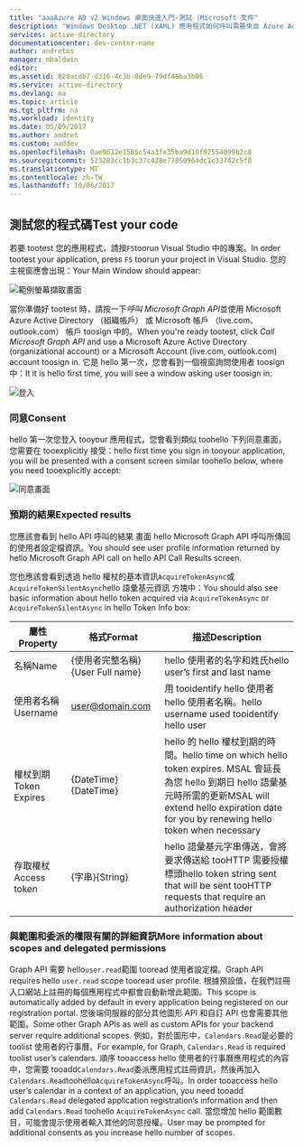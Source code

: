 ```yaml
---
title: "aaaAzure AD v2 Windows 桌面快速入門-測試 |Microsoft 文件"
description: "Windows Desktop .NET (XAML) 應用程式如何呼叫需要來自 Azure Active Directory v2 端點之存取權杖的 API"
services: active-directory
documentationcenter: dev-center-name
author: andretms
manager: mbaldwin
editor: 
ms.assetid: 820acdb7-d316-4c3b-8de9-79df48ba3b06
ms.service: active-directory
ms.devlang: na
ms.topic: article
ms.tgt_pltfrm: na
ms.workload: identity
ms.date: 05/09/2017
ms.author: andret
ms.custom: aaddev
ms.openlocfilehash: 0ae9612e1585c54a3fe35ba9d18f92554099b2c8
ms.sourcegitcommit: 523283cc1b3c37c428e77850964dc1c33742c5f0
ms.translationtype: MT
ms.contentlocale: zh-TW
ms.lasthandoff: 10/06/2017
---
```

## <a name="test-your-code"></a><span data-ttu-id="687b4-103">測試您的程式碼</span><span class="sxs-lookup"><span data-stu-id="687b4-103">Test your code</span></span>

<span data-ttu-id="687b4-104">若要 tootest 您的應用程式，請按`F5`toorun Visual Studio 中的專案。</span><span class="sxs-lookup"><span data-stu-id="687b4-104">In order tootest your application, press `F5` toorun your project in Visual Studio.</span></span> <span data-ttu-id="687b4-105">您的主視窗應會出現：</span><span class="sxs-lookup"><span data-stu-id="687b4-105">Your Main Window should appear:</span></span>

![範例螢幕擷取畫面](media/active-directory-mobileanddesktopapp-windowsdesktop-test/samplescreenshot.png)

<span data-ttu-id="687b4-107">當你準備好 tootest 時，請按一下*呼叫 Microsoft Graph API*並使用 Microsoft Azure Active Directory （組織帳戶） 或 Microsoft 帳戶 （live.com、 outlook.com） 帳戶 toosign 中的。</span><span class="sxs-lookup"><span data-stu-id="687b4-107">When you're ready tootest, click *Call Microsoft Graph API* and use a Microsoft Azure Active Directory (organizational account) or a Microsoft Account (live.com, outlook.com) account toosign in.</span></span> <span data-ttu-id="687b4-108">它是 hello 第一次，您會看到一個視窗詢問使用者 toosign 中：</span><span class="sxs-lookup"><span data-stu-id="687b4-108">It it is hello first time, you will see a window asking user toosign in:</span></span>

![登入](media/active-directory-mobileanddesktopapp-windowsdesktop-test/signinscreenshot.png)

### <a name="consent"></a><span data-ttu-id="687b4-110">同意</span><span class="sxs-lookup"><span data-stu-id="687b4-110">Consent</span></span>
<span data-ttu-id="687b4-111">hello 第一次您登入 tooyour 應用程式，您會看到類似 toohello 下列同意畫面，您需要在 tooexplicitly 接受：</span><span class="sxs-lookup"><span data-stu-id="687b4-111">hello first time you sign in tooyour application, you will be presented with a consent screen similar toohello below, where you need tooexplicitly accept:</span></span>

![同意畫面](media/active-directory-mobileanddesktopapp-windowsdesktop-test/consentscreen.png)

### <a name="expected-results"></a><span data-ttu-id="687b4-113">預期的結果</span><span class="sxs-lookup"><span data-stu-id="687b4-113">Expected results</span></span>
<span data-ttu-id="687b4-114">您應該會看到 hello API 呼叫的結果 畫面 hello Microsoft Graph API 呼叫所傳回的使用者設定檔資訊。</span><span class="sxs-lookup"><span data-stu-id="687b4-114">You should see user profile information returned by hello Microsoft Graph API call on hello API Call Results screen.</span></span>

<span data-ttu-id="687b4-115">您也應該會看到透過 hello 權杖的基本資訊`AcquireTokenAsync`或`AcquireTokenSilentAsync`hello 語彙基元資訊 方塊中：</span><span class="sxs-lookup"><span data-stu-id="687b4-115">You  should also see basic information about hello token acquired via `AcquireTokenAsync` or `AcquireTokenSilentAsync` in hello Token Info box:</span></span>

|<span data-ttu-id="687b4-116">屬性</span><span class="sxs-lookup"><span data-stu-id="687b4-116">Property</span></span>  |<span data-ttu-id="687b4-117">格式</span><span class="sxs-lookup"><span data-stu-id="687b4-117">Format</span></span>  |<span data-ttu-id="687b4-118">描述</span><span class="sxs-lookup"><span data-stu-id="687b4-118">Description</span></span> |
|---------|---------|---------|
|<span data-ttu-id="687b4-119">名稱</span><span class="sxs-lookup"><span data-stu-id="687b4-119">Name</span></span> | <span data-ttu-id="687b4-120">{使用者完整名稱}</span><span class="sxs-lookup"><span data-stu-id="687b4-120">{User Full name}</span></span> |<span data-ttu-id="687b4-121">hello 使用者的名字和姓氏</span><span class="sxs-lookup"><span data-stu-id="687b4-121">hello user’s first and last name</span></span>|
|<span data-ttu-id="687b4-122">使用者名稱</span><span class="sxs-lookup"><span data-stu-id="687b4-122">Username</span></span> |<span>user@domain.com</span> |<span data-ttu-id="687b4-123">用 tooidentify hello 使用者 hello 使用者名稱。</span><span class="sxs-lookup"><span data-stu-id="687b4-123">hello username used tooidentify hello user</span></span>|
|<span data-ttu-id="687b4-124">權杖到期</span><span class="sxs-lookup"><span data-stu-id="687b4-124">Token Expires</span></span> |<span data-ttu-id="687b4-125">{DateTime}</span><span class="sxs-lookup"><span data-stu-id="687b4-125">{DateTime}</span></span>         |<span data-ttu-id="687b4-126">hello 的 hello 權杖到期的時間。</span><span class="sxs-lookup"><span data-stu-id="687b4-126">hello time on which hello token expires.</span></span> <span data-ttu-id="687b4-127">MSAL 會延長為您 hello 到期日 hello 語彙基元時所需的更新</span><span class="sxs-lookup"><span data-stu-id="687b4-127">MSAL will extend hello expiration date for you by renewing hello token when necessary</span></span>|
|<span data-ttu-id="687b4-128">存取權杖</span><span class="sxs-lookup"><span data-stu-id="687b4-128">Access token</span></span> |<span data-ttu-id="687b4-129">{字串}</span><span class="sxs-lookup"><span data-stu-id="687b4-129">{String}</span></span>         |<span data-ttu-id="687b4-130">hello 語彙基元字串傳送，會將要求傳送給 tooHTTP 需要授權標頭</span><span class="sxs-lookup"><span data-stu-id="687b4-130">hello token string sent that will be sent tooHTTP requests that require an authorization header</span></span>|

<!--start-collapse-->
### <a name="more-information-about-scopes-and-delegated-permissions"></a><span data-ttu-id="687b4-131">與範圍和委派的權限有關的詳細資訊</span><span class="sxs-lookup"><span data-stu-id="687b4-131">More information about scopes and delegated permissions</span></span>
<span data-ttu-id="687b4-132">Graph API 需要 hello`user.read`範圍 tooread 使用者設定檔。</span><span class="sxs-lookup"><span data-stu-id="687b4-132">Graph API requires hello `user.read` scope tooread user profile.</span></span> <span data-ttu-id="687b4-133">根據預設值，在我們註冊入口網站上註冊的每個應用程式中都會自動新增此範圍。</span><span class="sxs-lookup"><span data-stu-id="687b4-133">This scope is automatically added by default in every application being registered on our registration portal.</span></span> <span data-ttu-id="687b4-134">您後端伺服器的部分其他圖形 API 和自訂 API 也會需要其他範圍。</span><span class="sxs-lookup"><span data-stu-id="687b4-134">Some other Graph APIs as well as custom APIs for your backend server require additional scopes.</span></span> <span data-ttu-id="687b4-135">例如，對於圖形中，`Calendars.Read`是必要的 toolist 使用者的行事曆。</span><span class="sxs-lookup"><span data-stu-id="687b4-135">For example, for Graph, `Calendars.Read` is required toolist user’s calendars.</span></span> <span data-ttu-id="687b4-136">順序 tooaccess hello 使用者的行事曆應用程式的內容中，您需要 tooadd`Calendars.Read`委派應用程式註冊資訊，然後再加入`Calendars.Read`toohello`AcquireTokenAsync`呼叫。</span><span class="sxs-lookup"><span data-stu-id="687b4-136">In order tooaccess hello user’s calendar in a context of an application, you need tooadd `Calendars.Read` delegated application registration’s information and then add `Calendars.Read` toohello `AcquireTokenAsync` call.</span></span> <span data-ttu-id="687b4-137">當您增加 hello 範圍數目，可能會提示使用者輸入其他的同意授權。</span><span class="sxs-lookup"><span data-stu-id="687b4-137">User may be prompted for additional consents as you increase hello number of scopes.</span></span>

<!--end-collapse-->



